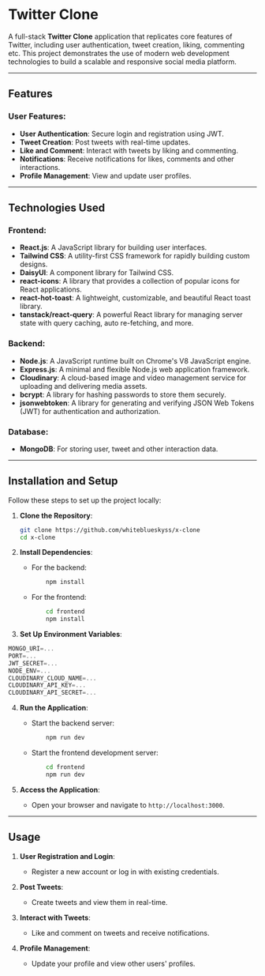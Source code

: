 
# **Twitter Clone**

A full-stack **Twitter Clone** application that replicates core features of Twitter, including user authentication, tweet creation, liking, commenting etc. This project demonstrates the use of modern web development technologies to build a scalable and responsive social media platform.

---

## **Features**

### **User Features:**
- **User Authentication**: Secure login and registration using JWT.
- **Tweet Creation**: Post tweets with real-time updates.
- **Like and Comment**: Interact with tweets by liking and commenting.
- **Notifications**: Receive notifications for likes, comments and other interactions.
- **Profile Management**: View and update user profiles.

---

## **Technologies Used**


### **Frontend:**
- **React.js**: A JavaScript library for building user interfaces.
- **Tailwind CSS**: A utility-first CSS framework for rapidly building custom designs.
- **DaisyUI**: A component library for Tailwind CSS.
- **react-icons**: A library that provides a collection of popular icons for React applications.
- **react-hot-toast**: A lightweight, customizable, and beautiful React toast library.
- **tanstack/react-query**: A powerful React library for managing server state with query caching, auto re-fetching, and more.

### **Backend:**
- **Node.js**: A JavaScript runtime built on Chrome's V8 JavaScript engine.
- **Express.js**: A minimal and flexible Node.js web application framework.
- **Cloudinary**: A cloud-based image and video management service for uploading and delivering media assets.
- **bcrypt**: A library for hashing passwords to store them securely.
- **jsonwebtoken**: A library for generating and verifying JSON Web Tokens (JWT) for authentication and authorization.


### **Database:**
- **MongoDB**: For storing user, tweet and other interaction data.

---

## **Installation and Setup**

Follow these steps to set up the project locally:

1. **Clone the Repository**:
   ```bash
   git clone https://github.com/whiteblueskyss/x-clone
   cd x-clone
   ```

2. **Install Dependencies**:
   - For the backend:
     ```bash
         npm install
     ```
   - For the frontend:
     ```bash
         cd frontend
         npm install
     ```

3. **Set Up Environment Variables**:


```js
MONGO_URI=...
PORT=...
JWT_SECRET=...
NODE_ENV=...
CLOUDINARY_CLOUD_NAME=...
CLOUDINARY_API_KEY=...
CLOUDINARY_API_SECRET=...
```

4. **Run the Application**:
   - Start the backend server:
     ```bash
         npm run dev
     ```
   - Start the frontend development server:
     ```bash
         cd frontend
         npm run dev
     ```

5. **Access the Application**:
   - Open your browser and navigate to `http://localhost:3000`.

---

## **Usage**

1. **User Registration and Login**:
   - Register a new account or log in with existing credentials.

2. **Post Tweets**:
   - Create tweets and view them in real-time.

3. **Interact with Tweets**:
   - Like and comment on tweets and receive  notifications.

4. **Profile Management**:
   - Update your profile and view other users' profiles.
